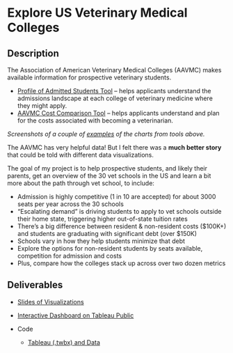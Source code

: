 # Explore US Veterinary Medical Colleges

## Description

The Association of American Veterinary Medical Colleges (AAVMC) makes available information for prospective veterinary students.

* [Profile of Admitted Students Tool](https://www.aavmc.org/additional-pages/admitted-student-statistics.aspx) – helps applicants understand the admissions landscape at each college of veterinary medicine where they might apply. 
* [AAVMC Cost Comparison Tool](https://www.aavmc.org/students-applicants-and-advisors/exploring-the-cost-of-a-veterinary-medical-education) – helps applicants understand and plan for the costs associated with becoming a veterinarian.

*Screenshots of a couple of [examples](AAVMC-Examples.pdf) of the charts from tools above.*

The AAVMC has very helpful data! But I felt there was a **much better story** that could be told with different data visualizations. 
 
The goal of my project is to help prospective students, and likely their parents, get an overview of the 30 vet schools in the US and learn a bit more about the path through vet school, to include:

* Admission is highly competitive (1 in 10 are accepted) for about 3000 seats per year across the 30 schools
* “Escalating demand” is driving students to apply to vet schools outside their home state, triggering higher out-of-state tuition rates
* There’s a big difference between resident & non-resident costs ($100K+) and students are graduating with significant debt (over $150K)
* Schools vary in how they help students minimize that debt
* Explore the options for non-resident students by seats available, competition for admission and costs
* Plus, compare how the colleges stack up across over two dozen metrics

## Deliverables

- [Slides of Visualizations](Slides.pdf)
- [Interactive Dashboard on Tableau Public](https://public.tableau.com/profile/sara.lienau#!/vizhome/DVM2022/Overview)

- Code
  - [Tableau (.twbx) and Data](code-tableau)





